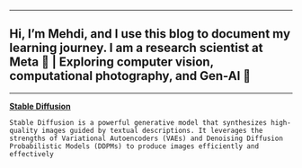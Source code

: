  
---
## Hi, I’m Mehdi, and I use this blog to document my learning journey. I am a research scientist at Meta 🧠 | Exploring computer vision, computational photography, and Gen-AI 🚀
---



**[Stable Diffusion](posts/StableDiffusion.md)**

`Stable Diffusion is a powerful generative model that synthesizes high-quality images guided by textual descriptions. It leverages the strengths of Variational Autoencoders (VAEs) and Denoising Diffusion Probabilistic Models (DDPMs) to produce images efficiently and effectively`

